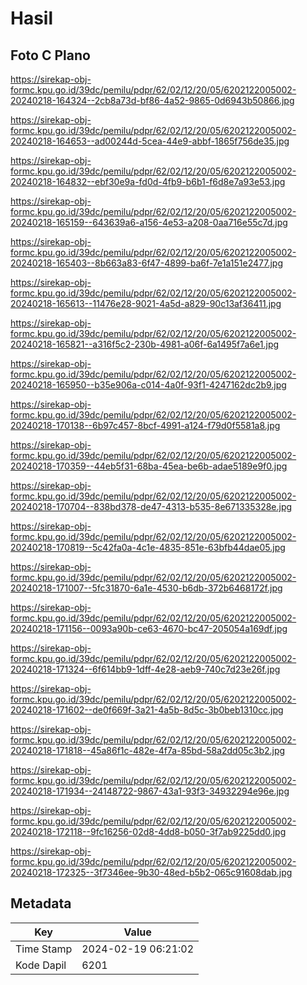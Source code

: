 # Hasil

## Foto C Plano

https://sirekap-obj-formc.kpu.go.id/39dc/pemilu/pdpr/62/02/12/20/05/6202122005002-20240218-164324--2cb8a73d-bf86-4a52-9865-0d6943b50866.jpg

https://sirekap-obj-formc.kpu.go.id/39dc/pemilu/pdpr/62/02/12/20/05/6202122005002-20240218-164653--ad00244d-5cea-44e9-abbf-1865f756de35.jpg

https://sirekap-obj-formc.kpu.go.id/39dc/pemilu/pdpr/62/02/12/20/05/6202122005002-20240218-164832--ebf30e9a-fd0d-4fb9-b6b1-f6d8e7a93e53.jpg

https://sirekap-obj-formc.kpu.go.id/39dc/pemilu/pdpr/62/02/12/20/05/6202122005002-20240218-165159--643639a6-a156-4e53-a208-0aa716e55c7d.jpg

https://sirekap-obj-formc.kpu.go.id/39dc/pemilu/pdpr/62/02/12/20/05/6202122005002-20240218-165403--8b663a83-6f47-4899-ba6f-7e1a151e2477.jpg

https://sirekap-obj-formc.kpu.go.id/39dc/pemilu/pdpr/62/02/12/20/05/6202122005002-20240218-165613--11476e28-9021-4a5d-a829-90c13af36411.jpg

https://sirekap-obj-formc.kpu.go.id/39dc/pemilu/pdpr/62/02/12/20/05/6202122005002-20240218-165821--a316f5c2-230b-4981-a06f-6a1495f7a6e1.jpg

https://sirekap-obj-formc.kpu.go.id/39dc/pemilu/pdpr/62/02/12/20/05/6202122005002-20240218-165950--b35e906a-c014-4a0f-93f1-4247162dc2b9.jpg

https://sirekap-obj-formc.kpu.go.id/39dc/pemilu/pdpr/62/02/12/20/05/6202122005002-20240218-170138--6b97c457-8bcf-4991-a124-f79d0f5581a8.jpg

https://sirekap-obj-formc.kpu.go.id/39dc/pemilu/pdpr/62/02/12/20/05/6202122005002-20240218-170359--44eb5f31-68ba-45ea-be6b-adae5189e9f0.jpg

https://sirekap-obj-formc.kpu.go.id/39dc/pemilu/pdpr/62/02/12/20/05/6202122005002-20240218-170704--838bd378-de47-4313-b535-8e671335328e.jpg

https://sirekap-obj-formc.kpu.go.id/39dc/pemilu/pdpr/62/02/12/20/05/6202122005002-20240218-170819--5c42fa0a-4c1e-4835-851e-63bfb44dae05.jpg

https://sirekap-obj-formc.kpu.go.id/39dc/pemilu/pdpr/62/02/12/20/05/6202122005002-20240218-171007--5fc31870-6a1e-4530-b6db-372b6468172f.jpg

https://sirekap-obj-formc.kpu.go.id/39dc/pemilu/pdpr/62/02/12/20/05/6202122005002-20240218-171156--0093a90b-ce63-4670-bc47-205054a169df.jpg

https://sirekap-obj-formc.kpu.go.id/39dc/pemilu/pdpr/62/02/12/20/05/6202122005002-20240218-171324--6f614bb9-1dff-4e28-aeb9-740c7d23e26f.jpg

https://sirekap-obj-formc.kpu.go.id/39dc/pemilu/pdpr/62/02/12/20/05/6202122005002-20240218-171602--de0f669f-3a21-4a5b-8d5c-3b0beb1310cc.jpg

https://sirekap-obj-formc.kpu.go.id/39dc/pemilu/pdpr/62/02/12/20/05/6202122005002-20240218-171818--45a86f1c-482e-4f7a-85bd-58a2dd05c3b2.jpg

https://sirekap-obj-formc.kpu.go.id/39dc/pemilu/pdpr/62/02/12/20/05/6202122005002-20240218-171934--24148722-9867-43a1-93f3-34932294e96e.jpg

https://sirekap-obj-formc.kpu.go.id/39dc/pemilu/pdpr/62/02/12/20/05/6202122005002-20240218-172118--9fc16256-02d8-4dd8-b050-3f7ab9225dd0.jpg

https://sirekap-obj-formc.kpu.go.id/39dc/pemilu/pdpr/62/02/12/20/05/6202122005002-20240218-172325--3f7346ee-9b30-48ed-b5b2-065c91608dab.jpg


## Metadata

| Key        | Value               |
| ---------- | ------------------- |
| Time Stamp | 2024-02-19 06:21:02 |
| Kode Dapil | 6201                |



